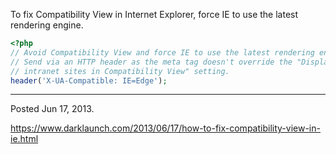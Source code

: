 To fix Compatibility View in Internet Explorer, force IE to use the latest rendering engine.

```php
<?php
// Avoid Compatibility View and force IE to use the latest rendering engine.
// Send via an HTTP header as the meta tag doesn't override the "Display
// intranet sites in Compatibility View" setting.
header('X-UA-Compatible: IE=Edge');
```

---

Posted Jun 17, 2013.

https://www.darklaunch.com/2013/06/17/how-to-fix-compatibility-view-in-ie.html
